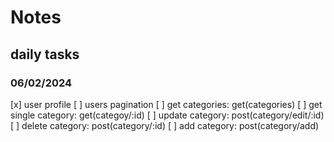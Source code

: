 # Notes

## daily tasks

### 06/02/2024

[x] user profile
[ ] users pagination
[ ] get categories: get(categories)
[ ] get single category: get(categoy/:id)
[ ] update category: post(category/edit/:id)
[ ] delete category: post(category/:id)
[ ] add category: post(category/add)
